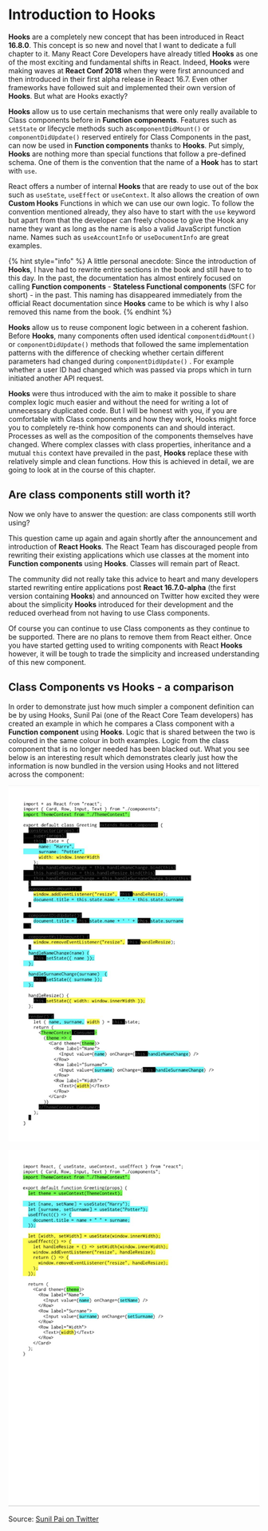 # Introduction to Hooks

**Hooks** are a completely new concept that has been introduced in React **16.8.0**. This concept is so new and novel that I want to dedicate a full chapter to it. Many React Core Developers have already titled **Hooks** as one of the most exciting and fundamental shifts in React. Indeed, **Hooks** were making waves at **React Conf 2018** when they were first announced and then introduced in their first alpha release in React 16.7. Even other frameworks have followed suit and implemented their own version of **Hooks**. But what are Hooks exactly?

**Hooks** allow us to use certain mechanisms that were only really available to Class components before in **Function components**. Features such as `setState` or lifecycle methods such as`componentDidMount()` or `componentDidUpdate()` reserved entirely for Class Components in the past, can now be used in **Function components** thanks to **Hooks**. Put simply, **Hooks** are nothing more than special functions that follow a pre-defined schema. One of them is the convention that the name of a **Hook** has to start with `use`.

React offers a number of internal **Hooks** that are ready to use out of the box such as `useState`, `useEffect` or `useContext`. It also allows the creation of own **Custom Hooks** Functions in which we can use our own logic. To follow the convention mentioned already, they also have to start with the `use` keyword but apart from that the developer can freely choose to give the Hook any name they want as long as the name is also a valid JavaScript function name. Names such as `useAccountInfo` or `useDocumentInfo` are great examples.

{% hint style="info" %}
A little personal anecdote: Since the introduction of **Hooks**, I have had to rewrite entire sections in the book and still have to to this day. In the past, the documentation has almost entirely focused on calling **Function components** - **Stateless Functional components** \(SFC for short\) - in the past. This naming has disappeared immediately from the official  React documentation since **Hooks** came to be which is why I also removed this name from the book.
{% endhint %}

**Hooks** allow us to reuse component logic between in a coherent fashion. Before **Hooks**, many components often used identical `componentdidMount()` or `componentDidUpdate()` methods that followed the same implementation patterns with the difference of checking whether certain different parameters had changed during `componentDidUpdate()` . For example whether a user ID had changed which was passed via props which in turn initiated another API request.

**Hooks** were thus introduced with the aim to make it possible to share complex logic much easier and without the need for writing a  lot of unnecessary duplicated code. But I will be honest with you, if you are comfortable with Class components and how they work, Hooks might force you to completely re-think how components can and should interact. Processes as well as the composition of the components themselves have changed. Where complex classes with class properties, inheritance and a mutual `this` context have prevailed in the past, **Hooks** replace these with relatively simple and clean functions. How this is achieved in detail, we are going to look at in the course of this chapter.

## Are class components still worth it?

Now we only have to answer the question: are class components still worth using?

This question came up again and again shortly after the announcement and introduction of **React Hooks**. The React Team has discouraged people from rewriting their existing applications which use classes at the moment into **Function components** using **Hooks**. Classes will remain part of React.

The community did not really take this advice to heart and many developers started rewriting entire applications post **React 16.7.0-alpha** \(the first version containing **Hooks**\) and announced on Twitter how excited they were about the simplicity **Hooks** introduced for their development and the reduced overhead from not having to use Class components.

Of course you can continue to use Class components as they continue to be supported. There are no plans to remove them from React either. Once you have started getting used to writing components with React **Hooks** however, it will be tough to trade the simplicity and increased understanding of this new component.

## Class Components vs Hooks - a comparison

In order to demonstrate just how much simpler a component definition can be by using Hooks, Sunil Pai \(one of the React Core Team developers\) has created an example in which he compares a Class component with a **Function component** using **Hooks**. Logic that is shared between the two is coloured in the same colour in both examples. Logic from the class component that is no longer needed has been blacked out. What you see below is an interesting result which demonstrates clearly just how the information is now bundled in the version using Hooks and not littered across the component:

![Class component](../.gitbook/assets/react-class.jpg)

![The same functionality with React Hooks](../.gitbook/assets/react-hooks.jpg)

Source: [Sunil Pai on Twitter](https://twitter.com/threepointone/status/1056594421079261185)

